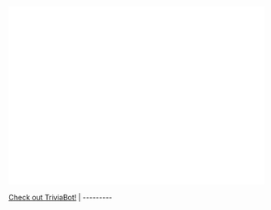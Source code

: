 ![Metrics](https://github.com/LakeYS/LakeYS/blob/main/github-metrics.svg)

[Check out TriviaBot!](https://discord.com/application-directory/337654994461261825)
| ---------

